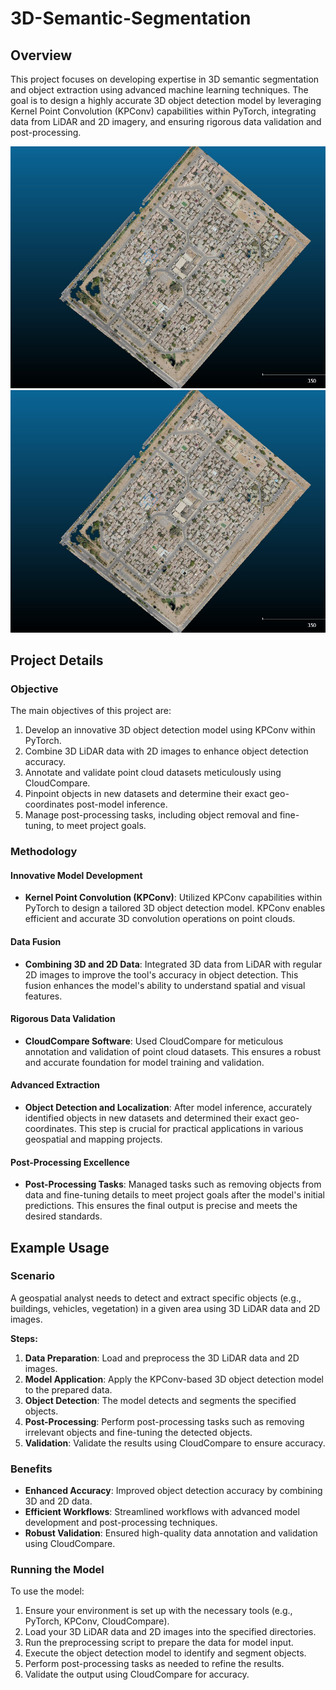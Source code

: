 # 3D-Semantic-Segmentation

## Overview
This project focuses on developing expertise in 3D semantic segmentation and object extraction using advanced machine learning techniques. The goal is to design a highly accurate 3D object detection model by leveraging Kernel Point Convolution (KPConv) capabilities within PyTorch, integrating data from LiDAR and 2D imagery, and ensuring rigorous data validation and post-processing.

![Project Image](input_example.jpg)
![Project Image](input_example.jpg)

## Project Details
### Objective
The main objectives of this project are:
1. Develop an innovative 3D object detection model using KPConv within PyTorch.
2. Combine 3D LiDAR data with 2D images to enhance object detection accuracy.
3. Annotate and validate point cloud datasets meticulously using CloudCompare.
4. Pinpoint objects in new datasets and determine their exact geo-coordinates post-model inference.
5. Manage post-processing tasks, including object removal and fine-tuning, to meet project goals.

### Methodology
#### Innovative Model Development
- **Kernel Point Convolution (KPConv)**: Utilized KPConv capabilities within PyTorch to design a tailored 3D object detection model. KPConv enables efficient and accurate 3D convolution operations on point clouds.

#### Data Fusion
- **Combining 3D and 2D Data**: Integrated 3D data from LiDAR with regular 2D images to improve the tool's accuracy in object detection. This fusion enhances the model's ability to understand spatial and visual features.

#### Rigorous Data Validation
- **CloudCompare Software**: Used CloudCompare for meticulous annotation and validation of point cloud datasets. This ensures a robust and accurate foundation for model training and validation.

#### Advanced Extraction
- **Object Detection and Localization**: After model inference, accurately identified objects in new datasets and determined their exact geo-coordinates. This step is crucial for practical applications in various geospatial and mapping projects.

#### Post-Processing Excellence
- **Post-Processing Tasks**: Managed tasks such as removing objects from data and fine-tuning details to meet project goals after the model's initial predictions. This ensures the final output is precise and meets the desired standards.

## Example Usage
### Scenario
A geospatial analyst needs to detect and extract specific objects (e.g., buildings, vehicles, vegetation) in a given area using 3D LiDAR data and 2D images.

**Steps:**
1. **Data Preparation**: Load and preprocess the 3D LiDAR data and 2D images.
2. **Model Application**: Apply the KPConv-based 3D object detection model to the prepared data.
3. **Object Detection**: The model detects and segments the specified objects.
4. **Post-Processing**: Perform post-processing tasks such as removing irrelevant objects and fine-tuning the detected objects.
5. **Validation**: Validate the results using CloudCompare to ensure accuracy.

### Benefits
- **Enhanced Accuracy**: Improved object detection accuracy by combining 3D and 2D data.
- **Efficient Workflows**: Streamlined workflows with advanced model development and post-processing techniques.
- **Robust Validation**: Ensured high-quality data annotation and validation using CloudCompare.

### Running the Model
To use the model:
1. Ensure your environment is set up with the necessary tools (e.g., PyTorch, KPConv, CloudCompare).
2. Load your 3D LiDAR data and 2D images into the specified directories.
3. Run the preprocessing script to prepare the data for model input.
4. Execute the object detection model to identify and segment objects.
5. Perform post-processing tasks as needed to refine the results.
6. Validate the output using CloudCompare for accuracy.
